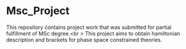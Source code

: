 # Msc_Project

This repository contains project work that was submitted for partial fulfillment of MSc degree.<br \>
This project aims to obtain hamiltonian description and brackets for phase space constrained theories. 
